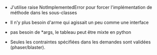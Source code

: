 - J'utilise raise NotImplementedError pour forcer l'implémentation de méthode dans les sous-classes 

- Il n'y plus besoin d'arme qui agissait un peu comme une interface

- pas besoin de *args, le tableau peut être mixte en python

- Seules les contraintes spécifiées dans les demandes sont validées (phaser/blaster).
